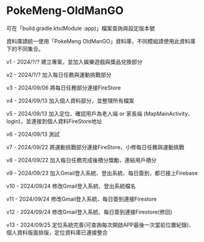 # PokeMeng-OldManGO

可在「build.gradle.kts(Module :app)」檔案查詢與設定版本號

資料庫請統一使用「PokeMeng OldManGO」資料庫，不同模組請使用此資料庫下的不同集合。

v1 - 2024/?/? 建立專案，並加入娛樂遊戲與獎品兌換部分

v2 - 2024/?/? 加入每日任務與運動挑戰部分

v3 - 2024/09/06 將每日任務部分連接FireStore

v4 - 2024/09/13 加入個人資料部分，並整理所有檔案

v5 - 2024/09/13 加入定位、確認用戶為老人端 or 家長端 (MapMainActivity、login)，並連接到個人資料FireStore地址

v6 - 2024/09/13 測試

v7 - 2024/09/22 將運動挑戰部分連接FireStore，小修每日任務與運動挑戰

v8 - 2024/09/22 加入每日任務完成後積分獎勵，連結用戶積分

v9 - 2024/09/23 加入Gmail登入系統、登出系統、每日簽到，都已接上Firebase

v10 - 2024/09/24 修改Gmail登入系統、登出系統檔名

v11 - 2024/09/24 修改Gmail登入系統、每日簽到連接Firestore

v12 - 2024/09/24 修改Gmail登入系統、每日簽到連接Firestore(修回)

v13 - 2024/09/25 定位系統完善(可查詢每次開啟APP最後一次當前位置紀錄)、個人資料版面排版，定位資料庫已連接整合